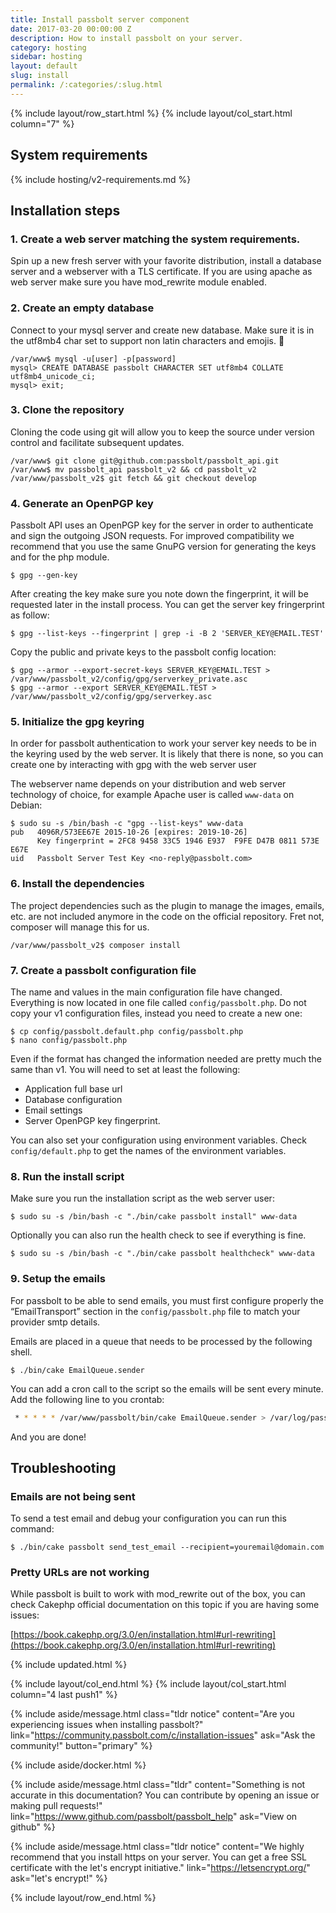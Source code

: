 ```yaml
---
title: Install passbolt server component
date: 2017-03-20 00:00:00 Z
description: How to install passbolt on your server.
category: hosting
sidebar: hosting
layout: default
slug: install
permalink: /:categories/:slug.html
---
```


{% include layout/row_start.html %}
{% include layout/col_start.html column="7" %}

## System requirements

{% include hosting/v2-requirements.md %}

## Installation steps

### 1. Create a web server matching the system requirements.

Spin up a new fresh server with your favorite distribution, install a database server
and a webserver with a TLS certificate. If you are using apache as web server make sure you 
have mod_rewrite module enabled.

### 2. Create an empty database

Connect to your mysql server and create new database. Make sure it is in the utf8mb4 char set to
support non latin characters and emojis. 👏

```shell
/var/www$ mysql -u[user] -p[password]
mysql> CREATE DATABASE passbolt CHARACTER SET utf8mb4 COLLATE utf8mb4_unicode_ci;
mysql> exit;
```

### 3. Clone the repository

Cloning the code using git will allow you to keep the source under version control and facilitate
subsequent updates.

```shell
/var/www$ git clone git@github.com:passbolt/passbolt_api.git
/var/www$ mv passbolt_api passbolt_v2 && cd passbolt_v2
/var/www/passbolt_v2$ git fetch && git checkout develop
```

### 4. Generate an OpenPGP key

Passbolt API uses an OpenPGP key for the server in order to authenticate and sign the outgoing JSON requests.
For improved compatibility we recommend that you use the same GnuPG version for generating the keys and for the 
php module. 

```shell
$ gpg --gen-key
```

After creating the key make sure you note down the fingerprint, it will be requested later in the install process.
You can get the server key fringerprint as follow:

```shell
$ gpg --list-keys --fingerprint | grep -i -B 2 'SERVER_KEY@EMAIL.TEST'
```

Copy the public and private keys to the passbolt config location:

```shell
$ gpg --armor --export-secret-keys SERVER_KEY@EMAIL.TEST > /var/www/passbolt_v2/config/gpg/serverkey_private.asc
$ gpg --armor --export SERVER_KEY@EMAIL.TEST > /var/www/passbolt_v2/config/gpg/serverkey.asc
```

### 5. Initialize the gpg keyring

In order for passbolt authentication to work your server key needs to be in the keyring used by the web server.
It is likely that there is none, so you can create one by interacting with gpg with the web server user

The webserver name depends on your distribution and web server technology of choice, for example Apache user
is called `www-data` on Debian:
```shell
$ sudo su -s /bin/bash -c "gpg --list-keys" www-data
pub   4096R/573EE67E 2015-10-26 [expires: 2019-10-26]
      Key fingerprint = 2FC8 9458 33C5 1946 E937  F9FE D47B 0811 573E E67E
uid   Passbolt Server Test Key <no-reply@passbolt.com>
```

### 6. Install the dependencies

The project dependencies such as the plugin to manage the images, emails, etc. are not included anymore
in the code on the official repository. Fret not, composer will manage this for us.

```shell
/var/www/passbolt_v2$ composer install
```

### 7. Create a passbolt configuration file

The name and values in the main configuration file have changed. Everything is now located in one file called
`config/passbolt.php`. Do not copy your v1 configuration files, instead you need to create a new one:

```shell
$ cp config/passbolt.default.php config/passbolt.php
$ nano config/passbolt.php
```

Even if the format has changed the information needed are pretty much the same than v1.
You will need to set at least the following:
- Application full base url
- Database configuration
- Email settings
- Server OpenPGP key fingerprint.

You can also set your configuration using environment variables.
Check `config/default.php` to get the names of the environment variables.

### 8. Run the install script

Make sure you run the installation script as the web server user:

```shell
$ sudo su -s /bin/bash -c "./bin/cake passbolt install" www-data
```

Optionally you can also run the health check to see if everything is fine.

```shell
$ sudo su -s /bin/bash -c "./bin/cake passbolt healthcheck" www-data
```

### 9. Setup the emails

For passbolt to be able to send emails, you must first configure properly the “EmailTransport” section in the 
`config/passbolt.php` file to match your provider smtp details.

Emails are placed in a queue that needs to be processed by the following shell.
```shell
$ ./bin/cake EmailQueue.sender
```

You can add a cron call to the script so the emails will be sent every minute. 
Add the following line to you crontab:
```bash
 * * * * * /var/www/passbolt/bin/cake EmailQueue.sender > /var/log/passbolt.log
```

And you are done!


## Troubleshooting

### Emails are not being sent

To send a test email and debug your configuration you can run this command:
```shell
$ ./bin/cake passbolt send_test_email --recipient=youremail@domain.com
```

### Pretty URLs are not working

While passbolt is built to work with mod_rewrite out of the box, you can check 
Cakephp official documentation on this topic if you are having some issues:

[https://book.cakephp.org/3.0/en/installation.html#url-rewriting](https://book.cakephp.org/3.0/en/installation.html#url-rewriting)

{% include updated.html %}

{% include layout/col_end.html %}
{% include layout/col_start.html column="4 last push1" %}

{% include aside/message.html
    class="tldr notice"
    content="Are you experiencing issues when installing passbolt?"
    link="https://community.passbolt.com/c/installation-issues"
    ask="Ask the community!"
    button="primary"
%}

{% include aside/docker.html %}

{% include aside/message.html
    class="tldr"
    content="Something is not accurate in this documentation? You can contribute by opening an issue or making pull requests!"
    link="https://www.github.com/passbolt/passbolt_help"
    ask="View on github"
%}

{% include aside/message.html
    class="tldr notice"
    content="We highly recommend that you install https on your server. You can get a free SSL certificate with the let's encrypt initiative."
    link="https://letsencrypt.org/"
    ask="let's encrypt!"
%}

{% include layout/row_end.html %}
